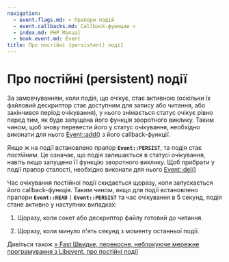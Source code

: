 ```yaml
---
navigation:
  - event.flags.md: « Прапори подій
  - event.callbacks.md: Callback-функции »
  - index.md: PHP Manual
  - book.event.md: Event
title: Про постійні (persistent) події
---
```

# Про постійні (persistent) події

За замовчуванням, коли подія, що очікує, стає активною (оскільки їх файловий дескриптор стає доступним для запису або читання, або закінчився період очікування), у нього знімається статус очікує рівно перед тим, як буде запущена його функція зворотного виклику. Таким чином, щоб знову перевести його у статус очікування, необхідно виконати для нього [Event::add()](event.add.md) з його callback-функції.

Якщо ж на події встановлено прапор **`Event::PERSIST`**, та подія стає *постійним*. Це означає, що подія залишається в статусі очікування, навіть якщо запущено її функцію зворотного виклику. Щоб прибрати у події прапор сталості, необхідно виконати для нього [Event::del()](event.del.md)

Час очікування постійної події скидається щоразу, коли запускається його callback-функція. Таким чином, якщо для події встановлено прапори **`Event::READ`** `|` **`Event::PERSIST`** та час очікування в 5 секунд, подія стане активно у наступних випадках:

1.  Щоразу, коли сокет або дескриптор файлу готовий до читання.
    
2.  Щоразу, коли минуло п'ять секунд з моменту останньої події.
    

Дивіться також [» Fast Швидке, переносне, неблокуюче мережне програмування з Libevent, про постійні події](http://www.wangafu.net/~nickm/libevent-book/Ref4_event.md#_about_event_persistence)
